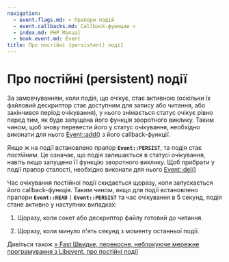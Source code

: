 ```yaml
---
navigation:
  - event.flags.md: « Прапори подій
  - event.callbacks.md: Callback-функции »
  - index.md: PHP Manual
  - book.event.md: Event
title: Про постійні (persistent) події
---
```

# Про постійні (persistent) події

За замовчуванням, коли подія, що очікує, стає активною (оскільки їх файловий дескриптор стає доступним для запису або читання, або закінчився період очікування), у нього знімається статус очікує рівно перед тим, як буде запущена його функція зворотного виклику. Таким чином, щоб знову перевести його у статус очікування, необхідно виконати для нього [Event::add()](event.add.md) з його callback-функції.

Якщо ж на події встановлено прапор **`Event::PERSIST`**, та подія стає *постійним*. Це означає, що подія залишається в статусі очікування, навіть якщо запущено її функцію зворотного виклику. Щоб прибрати у події прапор сталості, необхідно виконати для нього [Event::del()](event.del.md)

Час очікування постійної події скидається щоразу, коли запускається його callback-функція. Таким чином, якщо для події встановлено прапори **`Event::READ`** `|` **`Event::PERSIST`** та час очікування в 5 секунд, подія стане активно у наступних випадках:

1.  Щоразу, коли сокет або дескриптор файлу готовий до читання.
    
2.  Щоразу, коли минуло п'ять секунд з моменту останньої події.
    

Дивіться також [» Fast Швидке, переносне, неблокуюче мережне програмування з Libevent, про постійні події](http://www.wangafu.net/~nickm/libevent-book/Ref4_event.md#_about_event_persistence)
